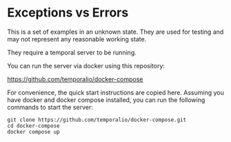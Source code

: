# Exceptions vs Errors

This is a set of examples in an unknown state. They are used for testing and may not represent any reasonable working state.

They require a temporal server to be running.

You can run the server via docker using this repository:

https://github.com/temporalio/docker-compose

For convenience, the quick start instructions are copied here. Assuming you
have docker and docker compose installed, you can run the following commands to
start the server:

    git clone https://github.com/temporalio/docker-compose.git
    cd docker-compose
    docker compose up
